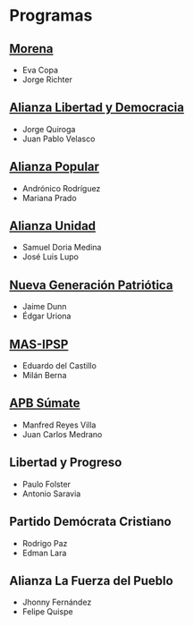# Programas

## [Morena](programas/PROGRAMA-DE-GOBIERNO-MORENA.md)

- Eva Copa
- Jorge Richter

## [Alianza Libertad y Democracia](programas/PROGRAMA-DE-GOBIERNO-ALIANZA-LIBERTAD-Y-DEMOCRACIA.md)

- Jorge Quiroga
- Juan Pablo Velasco

## [Alianza Popular](programas/PROGRAMA-DE-GOBIERNO-ALIANZA-POPULAR.md)

- Andrónico Rodríguez
- Mariana Prado

## [Alianza Unidad](programas/PROGRAMA-DE-GOBIERNO-ALIANZA-UNIDAD.md)

- Samuel Doria Medina
- José Luis Lupo

## [Nueva Generación Patriótica](programas/PROGRAMA-DE-GOBIERNO-NUEVA-GENERACION-PATRIOTICA.md)

- Jaime Dunn
- Édgar Uriona

## [MAS-IPSP](programas/PROGRAMA-DE-GOBIERNO-MAS-IPSP.md)

- Eduardo del Castillo
- Milán Berna

## [APB Súmate](programas/PROGRAMA-DE-GOBIERNO-APB-SUMATE.md)

- Manfred Reyes Villa
- Juan Carlos Medrano

## Libertad y Progreso

- Paulo Folster
- Antonio Saravia

## Partido Demócrata Cristiano

- Rodrigo Paz
- Edman Lara

## Alianza La Fuerza del Pueblo

- Jhonny Fernández
- Felipe Quispe

